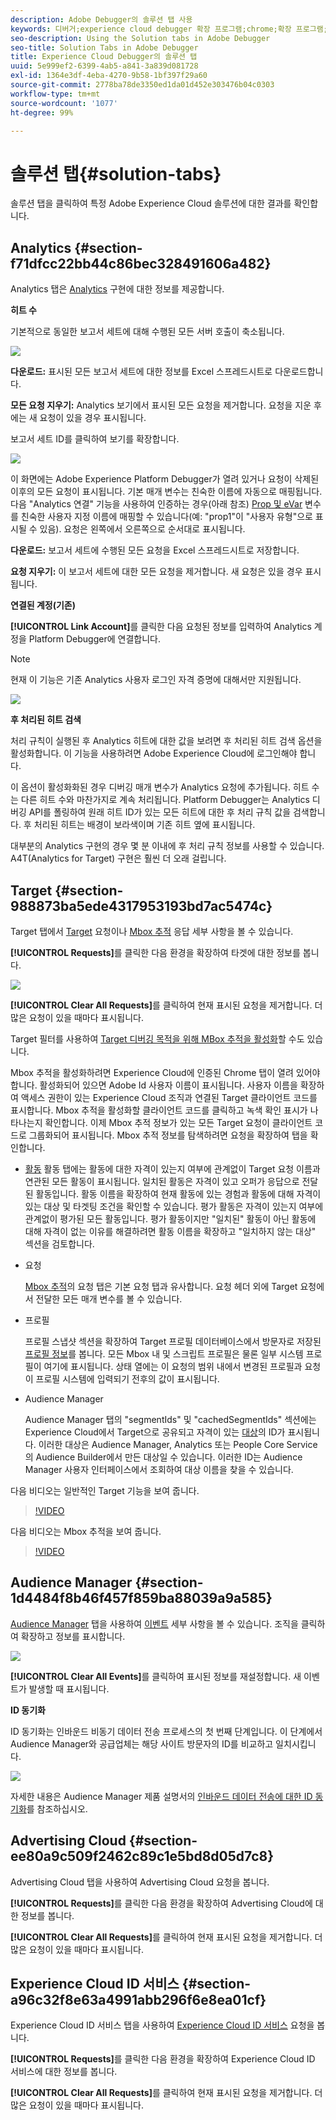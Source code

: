 ```yaml
---
description: Adobe Debugger의 솔루션 탭 사용
keywords: 디버거;experience cloud debugger 확장 프로그램;chrome;확장 프로그램;요약;지우기;요청;솔루션;솔루션;정보;analytics;target;audience manager;media optimizer;amo;id 서비스
seo-description: Using the Solution tabs in Adobe Debugger
seo-title: Solution Tabs in Adobe Debugger
title: Experience Cloud Debugger의 솔루션 탭
uuid: 5e999ef2-6399-4ab5-a841-3a839d081728
exl-id: 1364e3df-4eba-4270-9b58-1bf397f29a60
source-git-commit: 2778ba78de3350ed1da01d452e303476b04c0303
workflow-type: tm+mt
source-wordcount: '1077'
ht-degree: 99%

---
```


# 솔루션 탭{#solution-tabs}

솔루션 탭을 클릭하여 특정 Adobe Experience Cloud 솔루션에 대한 결과를 확인합니다.

## Analytics {#section-f71dfcc22bb44c86bec328491606a482}

Analytics 탭은 [Analytics](https://docs.adobe.com/content/help/ko/analytics/landing/home.html) 구현에 대한 정보를 제공합니다.

**히트 수**

기본적으로 동일한 보고서 세트에 대해 수행된 모든 서버 호출이 축소됩니다.

![](assets/analytics-hits.jpg)

**다운로드:** 표시된 모든 보고서 세트에 대한 정보를 Excel 스프레드시트로 다운로드합니다.

**모든 요청 지우기:** Analytics 보기에서 표시된 모든 요청을 제거합니다. 요청을 지운 후에는 새 요청이 있을 경우 표시됩니다.

보고서 세트 ID를 클릭하여 보기를 확장합니다.

![](assets/analytics-hits-expand.jpg)

이 화면에는 Adobe Experience Platform Debugger가 열려 있거나 요청이 삭제된 이후의 모든 요청이 표시됩니다. 기본 매개 변수는 친숙한 이름에 자동으로 매핑됩니다. 다음 &quot;Analytics 연결&quot; 기능을 사용하여 인증하는 경우(아래 참조) [Prop 및 eVar](https://docs.adobe.com/content/help/ko/analytics/implementation/vars/page-vars/evar.html) 변수를 친숙한 사용자 지정 이름에 매핑할 수 있습니다(예: &quot;prop1&quot;이 &quot;사용자 유형&quot;으로 표시될 수 있음). 요청은 왼쪽에서 오른쪽으로 순서대로 표시됩니다.

**다운로드:** 보고서 세트에 수행된 모든 요청을 Excel 스프레드시트로 저장합니다.

**요청 지우기:** 이 보고서 세트에 대한 모든 요청을 제거합니다. 새 요청은 있을 경우 표시됩니다.

**연결된 계정(기존)**

**[!UICONTROL Link Account]**&#x200B;를 클릭한 다음 요청된 정보를 입력하여 Analytics 계정을 Platform Debugger에 연결합니다.

>[!NOTE]
>
>현재 이 기능은 기존 Analytics 사용자 로그인 자격 증명에 대해서만 지원됩니다.

![](assets/analytics-link-account.jpg)

**후 처리된 히트 검색**

처리 규칙이 실행된 후 Analytics 히트에 대한 값을 보려면 후 처리된 히트 검색 옵션을 활성화합니다. 이 기능을 사용하려면 Adobe Experience Cloud에 로그인해야 합니다.

이 옵션이 활성화화된 경우 디버깅 매개 변수가 Analytics 요청에 추가됩니다. 히트 수는 다른 히트 수와 마찬가지로 계속 처리됩니다. Platform Debugger는 Analytics 디버깅 API를 폴링하여 원래 히트 ID가 있는 모든 히트에 대한 후 처리 규칙 값을 검색합니다. 후 처리된 히트는 배경이 보라색이며 기존 히트 옆에 표시됩니다.

대부분의 Analytics 구현의 경우 몇 분 이내에 후 처리 규칙 정보를 사용할 수 있습니다. A4T(Analytics for Target) 구현은 훨씬 더 오래 걸립니다.

## Target {#section-988873ba5ede4317953193bd7ac5474c}

Target 탭에서 [Target](https://docs.adobe.com/content/help/ko/target/using/target-home.html) 요청이나 [Mbox 추적](https://docs.adobe.com/content/help/ko/target/using/activities/troubleshoot-activities/content-trouble.html) 응답 세부 사항을 볼 수 있습니다.

**[!UICONTROL Requests]**&#x200B;를 클릭한 다음 환경을 확장하여 타겟에 대한 정보를 봅니다.

![](assets/target-requests.jpg)

**[!UICONTROL Clear All Requests]**&#x200B;를 클릭하여 현재 표시된 요청을 제거합니다. 더 많은 요청이 있을 때마다 표시됩니다.

Target 필터를 사용하여 [Target 디버깅 목적을 위해 MBox 추적을 활성화](https://docs.adobe.com/content/help/en/target/using/activities/troubleshoot-activities/content-trouble.html)할 수도 있습니다.

Mbox 추적을 활성화하려면 Experience Cloud에 인증된 Chrome 탭이 열려 있어야 합니다. 활성화되어 있으면 Adobe Id 사용자 이름이 표시됩니다. 사용자 이름을 확장하여 액세스 권한이 있는 Experience Cloud 조직과 연결된 Target 클라이언트 코드를 표시합니다. Mbox 추적을 활성화할 클라이언트 코드를 클릭하고 녹색 확인 표시가 나타나는지 확인합니다. 이제 Mbox 추적 정보가 있는 모든 Target 요청이 클라이언트 코드로 그룹화되어 표시됩니다. Mbox 추적 정보를 탐색하려면 요청을 확장하여 탭을 확인합니다.

* [활동](https://docs.adobe.com/content/help/ko/target/using/activities/activities.html) 활동 탭에는 활동에 대한 자격이 있는지 여부에 관계없이 Target 요청 이름과 연관된 모든 활동이 표시됩니다. 일치된 활동은 자격이 있고 오퍼가 응답으로 전달된 활동입니다. 활동 이름을 확장하여 현재 활동에 있는 경험과 활동에 대해 자격이 있는 대상 및 타겟팅 조건을 확인할 수 있습니다. 평가 활동은 자격이 있는지 여부에 관계없이 평가된 모든 활동입니다. 평가 활동이지만 &quot;일치된&quot; 활동이 아닌 활동에 대해 자격이 없는 이유를 해결하려면 활동 이름을 확장하고 &quot;일치하지 않는 대상&quot; 섹션을 검토합니다.

* 요청

   [Mbox 추적](https://docs.adobe.com/content/help/en/target/using/activities/troubleshoot-activities/content-trouble.html)의 요청 탭은 기본 요청 탭과 유사합니다. 요청 헤더 외에 Target 요청에서 전달한 모든 매개 변수를 볼 수 있습니다.
* 프로필

   프로필 스냅샷 섹션을 확장하여 Target 프로필 데이터베이스에서 방문자로 저장된 [프로필 정보](https://docs.adobe.com/content/help/ko/target/using/audiences/visitor-profiles/variables-profiles-parameters-methods.html)를 봅니다. 모든 Mbox 내 및 스크립트 프로필은 물론 일부 시스템 프로필이 여기에 표시됩니다. 상태 열에는 이 요청의 범위 내에서 변경된 프로필과 요청이 프로필 시스템에 입력되기 전후의 값이 표시됩니다.
* Audience Manager

   Audience Manager 탭의 &quot;segmentIds&quot; 및 &quot;cachedSegmentIds&quot; 섹션에는 Experience Cloud에서 Target으로 공유되고 자격이 있는 [대상](https://docs.adobe.com/content/help/ko/target/using/audiences/target.html)의 ID가 표시됩니다. 이러한 대상은 Audience Manager, Analytics 또는 People Core Service의 Audience Builder에서 만든 대상일 수 있습니다. 이러한 ID는 Audience Manager 사용자 인터페이스에서 조회하여 대상 이름을 찾을 수 있습니다.

다음 비디오는 일반적인 Target 기능을 보여 줍니다.

>[!VIDEO](https://video.tv.adobe.com/v/23115t2/)

다음 비디오는 Mbox 추적을 보여 줍니다.

>[!VIDEO](https://video.tv.adobe.com/v/23113t2/)

## Audience Manager {#section-1d4484f8b46f457f859ba88039a9a585}

[Audience Manager](https://docs.adobe.com/content/help/ko/audience-manager/user-guide/aam-home.html) 탭을 사용하여 [이벤트](https://docs.adobe.com/content/help/ko/audience-manager/user-guide/api-and-sdk-code/dcs/dcs-event-calls/dcs-event-calls.html) 세부 사항을 볼 수 있습니다. 조직을 클릭하여 확장하고 정보를 표시합니다.

![](assets/audience-manager.jpg)

**[!UICONTROL Clear All Events]**&#x200B;를 클릭하여 표시된 정보를 재설정합니다. 새 이벤트가 발생할 때 표시됩니다.

**ID 동기화**

ID 동기화는 인바운드 비동기 데이터 전송 프로세스의 첫 번째 단계입니다. 이 단계에서 Audience Manager와 공급업체는 해당 사이트 방문자의 ID를 비교하고 일치시킵니다.

![](assets/aam-idsync.jpg)

자세한 내용은 Audience Manager 제품 설명서의 [인바운드 데이터 전송에 대한 ID 동기화](https://docs.adobe.com/content/help/ko/audience-manager/user-guide/implementation-integration-guides/sending-audience-data/batch-data-transfer-process/id-sync-http.html)를 참조하십시오.

## Advertising Cloud {#section-ee80a9c509f2462c89c1e5bd8d05d7c8}

Advertising Cloud 탭을 사용하여 Advertising Cloud 요청을 봅니다.

**[!UICONTROL Requests]**&#x200B;를 클릭한 다음 환경을 확장하여 Advertising Cloud에 대한 정보를 봅니다.

**[!UICONTROL Clear All Requests]**&#x200B;를 클릭하여 현재 표시된 요청을 제거합니다. 더 많은 요청이 있을 때마다 표시됩니다.

## Experience Cloud ID 서비스 {#section-a96c32f8e63a4991abb296f6e8ea01cf}

Experience Cloud ID 서비스 탭을 사용하여 [Experience Cloud ID 서비스](https://docs.adobe.com/content/help/ko/id-service/using/home.html) 요청을 봅니다.

**[!UICONTROL Requests]**&#x200B;를 클릭한 다음 환경을 확장하여 Experience Cloud ID 서비스에 대한 정보를 봅니다.

**[!UICONTROL Clear All Requests]**&#x200B;를 클릭하여 현재 표시된 요청을 제거합니다. 더 많은 요청이 있을 때마다 표시됩니다.

